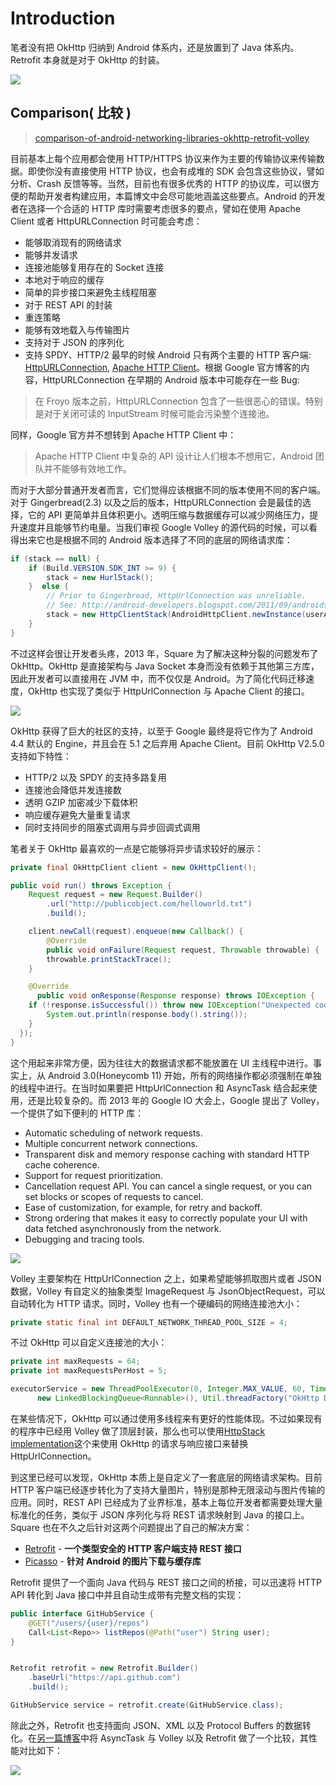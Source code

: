 # Introduction

笔者没有把 OkHttp 归纳到 Android 体系内，还是放置到了 Java 体系内。Retrofit 本身就是对于 OkHttp 的封装。

![](https://packetzoom.com/blog/images/httplibs.png)

## Comparison( 比较 )

> [comparison-of-android-networking-libraries-okhttp-retrofit-volley](http://stackoverflow.com/questions/16902716/comparison-of-android-networking-libraries-okhttp-retrofit-volley#)

目前基本上每个应用都会使用 HTTP/HTTPS 协议来作为主要的传输协议来传输数据。即使你没有直接使用 HTTP 协议，也会有成堆的 SDK 会包含这些协议，譬如分析、Crash 反馈等等。当然，目前也有很多优秀的 HTTP 的协议库，可以很方便的帮助开发者构建应用，本篇博文中会尽可能地涵盖这些要点。Android 的开发者在选择一个合适的 HTTP 库时需要考虑很多的要点，譬如在使用 Apache Client 或者 HttpURLConnection 时可能会考虑：

- 能够取消现有的网络请求
- 能够并发请求
- 连接池能够复用存在的 Socket 连接
- 本地对于响应的缓存
- 简单的异步接口来避免主线程阻塞
- 对于 REST API 的封装
- 重连策略
- 能够有效地载入与传输图片
- 支持对于 JSON 的序列化
- 支持 SPDY、HTTP/2 最早的时候 Android 只有两个主要的 HTTP 客户端: [HttpURLConnection](http://developer.android.com/reference/java/net/HttpURLConnection.html), [Apache HTTP Client](https://developer.android.com/sdk/api_diff/22/changes/android.net.http.AndroidHttpClient.html)。根据 Google 官方博客的内容，HttpURLConnection 在早期的 Android 版本中可能存在一些 Bug:

> 在 Froyo 版本之前，HttpURLConnection 包含了一些很恶心的错误。特别是对于关闭可读的 InputStream 时候可能会污染整个连接池。

同样，Google 官方并不想转到 Apache HTTP Client 中：

> Apache HTTP Client 中复杂的 API 设计让人们根本不想用它，Android 团队并不能够有效地工作。

而对于大部分普通开发者而言，它们觉得应该根据不同的版本使用不同的客户端。对于 Gingerbread(2.3) 以及之后的版本，HttpURLConnection 会是最佳的选择，它的 API 更简单并且体积更小。透明压缩与数据缓存可以减少网络压力，提升速度并且能够节约电量。当我们审视 Google Volley 的源代码的时候，可以看得出来它也是根据不同的 Android 版本选择了不同的底层的网络请求库：

```java
if (stack == null) {
    if (Build.VERSION.SDK_INT >= 9) {
        stack = new HurlStack();
    }  else {
        // Prior to Gingerbread, HttpUrlConnection was unreliable.
        // See: http://android-developers.blogspot.com/2011/09/androids-http-clients.html
        stack = new HttpClientStack(AndroidHttpClient.newInstance(userAgent));
    }
}
```

不过这样会很让开发者头疼，2013 年，Square 为了解决这种分裂的问题发布了 OkHttp。OkHttp 是直接架构与 Java Socket 本身而没有依赖于其他第三方库，因此开发者可以直接用在 JVM 中，而不仅仅是 Android。为了简化代码迁移速度，OkHttp 也实现了类似于 HttpUrlConnection 与 Apache Client 的接口。

![](https://packetzoom.com/blog/images/okhttp.png)

OkHttp 获得了巨大的社区的支持，以至于 Google 最终是将它作为了 Android 4.4 默认的 Engine，并且会在 5.1 之后弃用 Apache Client。目前 OkHttp V2.5.0 支持如下特性：

- HTTP/2 以及 SPDY 的支持多路复用
- 连接池会降低并发连接数
- 透明 GZIP 加密减少下载体积
- 响应缓存避免大量重复请求
- 同时支持同步的阻塞式调用与异步回调式调用

笔者关于 OkHttp 最喜欢的一点是它能够将异步请求较好的展示：

```java
private final OkHttpClient client = new OkHttpClient();

public void run() throws Exception {
    Request request = new Request.Builder()
        .url("http://publicobject.com/helloworld.txt")
        .build();

    client.newCall(request).enqueue(new Callback() {
        @Override
        public void onFailure(Request request, Throwable throwable) {
        throwable.printStackTrace();
    }

    @Override
      public void onResponse(Response response) throws IOException {
    if (!response.isSuccessful()) throw new IOException("Unexpected code " + response);
        System.out.println(response.body().string());
    }
  });
}
```

这个用起来非常方便，因为往往大的数据请求都不能放置在 UI 主线程中进行。事实上，从 Android 3.0(Honeycomb 11) 开始，所有的网络操作都必须强制在单独的线程中进行。在当时如果要把 HttpUrlConnection 和 AsyncTask 结合起来使用，还是比较复杂的。而 2013 年的 Google IO 大会上，Google 提出了 Volley，一个提供了如下便利的 HTTP 库：

- Automatic scheduling of network requests.
- Multiple concurrent network connections.
- Transparent disk and memory response caching with standard HTTP cache coherence.
- Support for request prioritization.
- Cancellation request API. You can cancel a single request, or you can set blocks or scopes of requests to cancel.
- Ease of customization, for example, for retry and backoff.
- Strong ordering that makes it easy to correctly populate your UI with data fetched asynchronously from the network.
- Debugging and tracing tools.

![](https://packetzoom.com/blog/images/volley_arch.png)

Volley 主要架构在 HttpUrlConnection 之上，如果希望能够抓取图片或者 JSON 数据，Volley 有自定义的抽象类型 ImageRequest 与 JsonObjectRequest，可以自动转化为 HTTP 请求。同时，Volley 也有一个硬编码的网络连接池大小：

```java
private static final int DEFAULT_NETWORK_THREAD_POOL_SIZE = 4;
```

不过 OkHttp 可以自定义连接池的大小：

```java
private int maxRequests = 64;
private int maxRequestsPerHost = 5;

executorService = new ThreadPoolExecutor(0, Integer.MAX_VALUE, 60, TimeUnit.SECONDS,
      new LinkedBlockingQueue<Runnable>(), Util.threadFactory("OkHttp Dispatcher", false));
```

在某些情况下，OkHttp 可以通过使用多线程来有更好的性能体现。不过如果现有的程序中已经用 Volley 做了顶层封装，那么也可以使用[HttpStack implementation](https://gist.github.com/bryanstern/4e8f1cb5a8e14c202750)这个来使用 OkHttp 的请求与响应接口来替换 HttpUrlConnection。

到这里已经可以发现，OkHttp 本质上是自定义了一套底层的网络请求架构。目前 HTTP 客户端已经逐步转化为了支持大量图片，特别是那种无限滚动与图片传输的应用。同时，REST API 已经成为了业界标准，基本上每位开发者都需要处理大量标准化的任务，类似于 JSON 序列化与将 REST 请求映射到 Java 的接口上。Square 也在不久之后针对这两个问题提出了自己的解决方案：

- [Retrofit](http://square.github.io/retrofit/) - **一个类型安全的 HTTP 客户端支持 REST 接口**
- [Picasso](http://square.github.io/picasso/) - **针对 Android 的图片下载与缓存库**

Retrofit 提供了一个面向 Java 代码与 REST 接口之间的桥接，可以迅速将 HTTP API 转化到 Java 接口中并且自动生成带有完整文档的实现：

```java
public interface GitHubService {
    @GET("/users/{user}/repos")
    Call<List<Repo>> listRepos(@Path("user") String user);
}


Retrofit retrofit = new Retrofit.Builder()
    .baseUrl("https://api.github.com")
    .build();

GitHubService service = retrofit.create(GitHubService.class);
```

除此之外，Retrofit 也支持面向 JSON、XML 以及 Protocol Buffers 的数据转化。在[另一篇博客](http://instructure.github.io/blog/2013/12/09/volley-vs-retrofit/)中将 AsyncTask 与 Volley 以及 Retrofit 做了一个比较，其性能对比如下：

![](http://i.imgur.com/tIdZkl3.png)
